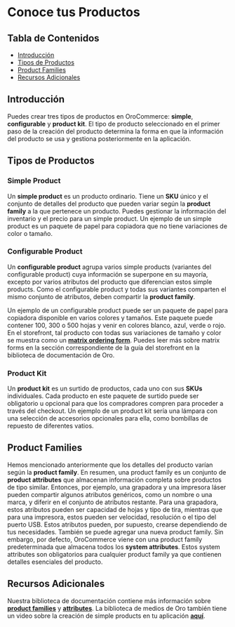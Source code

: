 # Conoce tus Productos

## Tabla de Contenidos
- [Introducción](#introducción)
- [Tipos de Productos](#tipos-de-productos)
- [Product Families](#product-families)
- [Recursos Adicionales](#recursos-adicionales)

## Introducción

Puedes crear tres tipos de productos en OroCommerce: **simple**, **configurable** y **product kit**. El tipo de producto seleccionado en el primer paso de la creación del producto determina la forma en que la información del producto se usa y gestiona posteriormente en la aplicación.

## Tipos de Productos

### Simple Product

Un **simple product** es un producto ordinario. Tiene un **SKU** único y el conjunto de detalles del producto que pueden variar según la **product family** a la que pertenece un producto. Puedes gestionar la información del inventario y el precio para un simple product. Un ejemplo de un simple product es un paquete de papel para copiadora que no tiene variaciones de color o tamaño.

### Configurable Product

Un **configurable product** agrupa varios simple products (variantes del configurable product) cuya información se superpone en su mayoría, excepto por varios atributos del producto que diferencian estos simple products. Como el configurable product y todas sus variantes comparten el mismo conjunto de atributos, deben compartir la **product family**.

Un ejemplo de un configurable product puede ser un paquete de papel para copiadora disponible en varios colores y tamaños. Este paquete puede contener 100, 300 o 500 hojas y venir en colores blanco, azul, verde o rojo. En el storefront, tal producto con todas sus variaciones de tamaño y color se muestra como un **[matrix ordering form](https://doc.oroinc.com/user/storefront/orders/matrix-form/)**. Puedes leer más sobre matrix forms en la sección correspondiente de la guía del storefront en la biblioteca de documentación de Oro.

### Product Kit

Un **product kit** es un surtido de productos, cada uno con sus **SKUs** individuales. Cada producto en este paquete de surtido puede ser obligatorio u opcional para que los compradores compren para proceder a través del checkout. Un ejemplo de un product kit sería una lámpara con una selección de accesorios opcionales para ella, como bombillas de repuesto de diferentes vatios.

## Product Families

Hemos mencionado anteriormente que los detalles del producto varían según la **product family**. En resumen, una product family es un conjunto de **product attributes** que almacenan información completa sobre productos de tipo similar. Entonces, por ejemplo, una grapadora y una impresora láser pueden compartir algunos atributos genéricos, como un nombre o una marca, y diferir en el conjunto de atributos restante. Para una grapadora, estos atributos pueden ser capacidad de hojas y tipo de tira, mientras que para una impresora, estos pueden ser velocidad, resolución o el tipo del puerto USB. Estos atributos pueden, por supuesto, crearse dependiendo de tus necesidades. También se puede agregar una nueva product family. Sin embargo, por defecto, OroCommerce viene con una product family predeterminada que almacena todos los **system attributes**. Estos system attributes son obligatorios para cualquier product family ya que contienen detalles esenciales del producto.

## Recursos Adicionales

Nuestra biblioteca de documentación contiene más información sobre **[product families](https://doc.oroinc.com/user/back-office/products/product-families/)** y **[attributes](https://doc.oroinc.com/user/back-office/products/product-attributes/)**. La biblioteca de medios de Oro también tiene un video sobre la creación de simple products en tu aplicación **[aquí](https://doc.oroinc.com/user/back-office/products/products/create-simple/)**.
